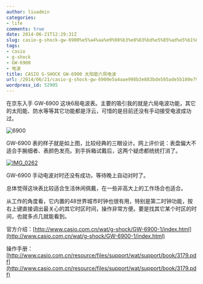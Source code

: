 ```yaml
---
author: liuadmin
categories:
- life
comments: true
date: 2014-06-21T12:29:31Z
slug: casio-g-shock-gw-6900%e5%a4%aa%e9%98%b3%e8%83%bd%e5%85%ad%e5%b1%80%e7%94%b5%e6%b3%a2
tags:
- casio
- g-shock
- GW-6900
- 电波
title: CASIO G-SHOCK GW-6900 太阳能六局电波
url: /2014/06/21/casio-g-shock-gw-6900e5a4aae998b3e883bde585ade5b180e794b5e6b3a2/
wordpress_id: 52905
---
```


在京东入手 GW-6900 这块6局电波表。主要的吸引我的就是六局电波功能，其它的太阳能、防水等等其它功能都是浮云，可惜的是目前还没有手动接受电波成功过。

<!--more-->

![6900](http://7bv9gn.com1.z0.glb.clouddn.com/wp-content/uploads/2014/06/6900.jpg)

GW-6900 表的样子就是如上图，比较经典的三眼设计。网上评价说：表盘偏大不适合手腕细者、表颜色发亮。到手拆箱试戴后，这两个疑虑都统统打消了。

[![IMG_0262](http://7bv9gn.com1.z0.glb.clouddn.com/wp-content/uploads/2014/06/IMG_0262-1024x768.jpg)](http://7bv9gn.com1.z0.glb.clouddn.com/wp-content/uploads/2014/06/IMG_0262.jpg)



GW-6900 手动电波对时还没有成功，等待晚上自动对时了。

总体觉得这块表比较适合生活休闲佩戴，在一些非高大上的工作场合也适合。

从工作的角度看，它内置的48世界城市时钟也很有用，特别是第二时钟功能，按右上键直接调出最关心的其它时区时间，操作非常方便。要是找其它某个时区的时间，也就多点几就能看到。

官方介绍：[http://www.casio.com.cn/wat/g-shock/GW-6900-1/index.html](http://www.casio.com.cn/wat/g-shock/GW-6900-1/index.html)

操作手册：[http://www.casio.com.cn/resource/files/support/wat/support/book/3179.pdf](http://www.casio.com.cn/resource/files/support/wat/support/book/3179.pdf)

